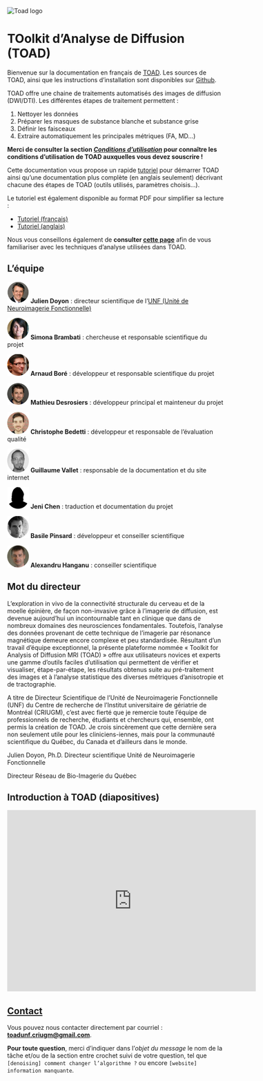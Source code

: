 <img src="figs/toad_logo.png" alt="Toad logo" style="width: 450px;"/>

# TOolkit d’Analyse de Diffusion (TOAD)

Bienvenue sur la documentation en français de [TOAD](http://unf-montreal.ca/toad/).
Les sources de TOAD, ainsi que les instructions d’installation sont disponibles sur [Github](https://github.com/UNFmontreal/toad).

TOAD offre une chaine de traitements automatisés des images de diffusion (DWI/DTI). 
Les différentes étapes de traitement permettent :

1. Nettoyer les données
2. Préparer les masques de substance blanche et substance grise
3. Définir les faisceaux
4. Extraire automatiquement les principales métriques (FA, MD...)

**Merci de consulter la section [*Conditions d’utilisation*](about/license.md) pour connaître les conditions d’utilisation de TOAD auxquelles vous devez souscrire !**

Cette documentation vous propose un rapide [tutoriel](tuto/01-requirements.md) pour démarrer TOAD ainsi qu’une documentation plus complète (en anglais seulement) décrivant chacune des étapes de TOAD (outils utilisés, paramètres choisis...).

Le tutoriel est également disponible au format PDF pour simplifier sa lecture :

- [Tutoriel (français)](../../Toad_Tuto_fr.pdf)
- [Tutoriel (anglais)](../../Toad_Tuto_en.pdf)

Nous vous conseillons également de **consulter [cette page](tuto/00-refs.md)** afin de vous familiariser avec les techniques d’analyse utilisées dans TOAD.


## L’équipe

<img src="figs/JDoyon.jpg" alt="Julien Doyon" style="width: 50px;"/> **Julien Doyon** : directeur scientifique de l’[UNF (Unité de Neuroimagerie Fonctionnelle)](www.unf-montreal.ca)

<img src="figs/SBrambati.jpg" alt="Simona Brambati" style="width: 50px;"/> **Simona Brambati** : chercheuse et responsable scientifique du projet

<img src="figs/ABore.jpg" alt="Arnaud Boré" style="width: 50px;"/> **Arnaud Boré** : développeur et responsable scientifique du projet

<img src="figs/MDesrosiers.jpg" alt="Mathieu Desrosiers" style="width: 50px;"/> **Mathieu Desrosiers** : développeur principal et mainteneur du projet

<img src="figs/CBedetti.jpg" alt="Christophe Bedetti" style="width: 50px;"/> **Christophe Bedetti** : développeur et responsable de l’évaluation qualité 

<img src="figs/GVallet.jpg" alt="Guillaume Vallet" style="width: 50px;"/>  **Guillaume Vallet** : responsable de la documentation et du site internet

<img src="figs/JChen.jpg" alt="Jeni Chen" style="width: 50px;"/> **Jeni Chen** : traduction et documentation du projet

<img src="figs/BPinsard.jpg" alt="Basile Pinsard" style="width: 50px;"/> **Basile Pinsard** : développeur et conseiller scientifique

<img src="figs/AHanganu.jpg" alt="Alexandru Hanganu" style="width: 50px;"/> **Alexandru Hanganu** : conseiller scientifique


## Mot du directeur

L’exploration in vivo de la connectivité structurale du cerveau et de la moelle épinière, de façon non-invasive grâce à l’imagerie de diffusion, est devenue aujourd’hui un incontournable tant en clinique que dans de nombreux domaines des neurosciences fondamentales.
Toutefois, l’analyse des données provenant de cette technique de l’imagerie par résonance magnétique demeure encore complexe et peu standardisée. 
Résultant d’un travail d’équipe exceptionnel, la présente plateforme nommée « Toolkit for Analysis of Diffusion MRI (TOAD) » offre aux utilisateurs novices et experts une gamme d’outils faciles d’utilisation qui permettent de vérifier et visualiser, étape-par-étape, les résultats obtenus suite au pré-traitement des images et à l’analyse statistique des diverses métriques d’anisotropie et de tractographie.

A titre de Directeur Scientifique de l’Unité de Neuroimagerie Fonctionnelle (UNF) du Centre de recherche de l’Institut universitaire de gériatrie de Montréal (CRIUGM), c’est avec fierté que je remercie toute l’équipe de professionnels de recherche, étudiants et chercheurs qui, ensemble, ont permis la création de TOAD.
Je crois sincèrement que cette dernière sera non seulement utile pour les cliniciens-iennes, mais pour la communauté scientifique du Québec, du Canada et d’ailleurs dans le monde.

Julien Doyon, Ph.D.
Directeur scientifique
Unité de Neuroimagerie Fonctionnelle

Directeur
Réseau de Bio-Imagerie du Québec

## Introduction à TOAD (diapositives)

<iframe src="http://slides.com/toadunfcriugm/deck-2/embed" width="576" height="420" scrolling="no" frameborder="0" webkitallowfullscreen mozallowfullscreen allowfullscreen></iframe>

## [Contact](about/contact.md)

Vous pouvez nous contacter directement par courriel : [**toadunf.criugm@gmail.com**](toadunf.criugm@gmail.com).

**Pour toute question**, merci d’indiquer dans l’*objet du message* le nom de la tâche et/ou de la section entre crochet suivi de votre question, tel que `[denoising] comment changer l’algorithme ?` ou encore `[website] information manquante`.
